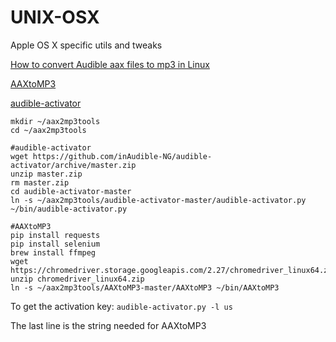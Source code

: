 # UNIX-OSX
Apple OS X specific utils and tweaks



[How to convert Audible aax files to mp3 in Linux](https://en.code-bude.net/2017/02/12/how-to-convert-audible-aax-files-to-mp3-in-linux/)

[AAXtoMP3](https://github.com/KrumpetPirate/AAXtoMP3)

[audible-activator](https://github.com/inAudible-NG/audible-activator)

``` shell
mkdir ~/aax2mp3tools
cd ~/aax2mp3tools

#audible-activator
wget https://github.com/inAudible-NG/audible-activator/archive/master.zip
unzip master.zip
rm master.zip
cd audible-activator-master
ln -s ~/aax2mp3tools/audible-activator-master/audible-activator.py ~/bin/audible-activator.py

#AAXtoMP3
pip install requests
pip install selenium
brew install ffmpeg
wget https://chromedriver.storage.googleapis.com/2.27/chromedriver_linux64.zip
unzip chromedriver_linux64.zip
ln -s ~/aax2mp3tools/AAXtoMP3-master/AAXtoMP3 ~/bin/AAXtoMP3
```


To get the activation key: `audible-activator.py -l us`

The last line is the string needed for AAXtoMP3

